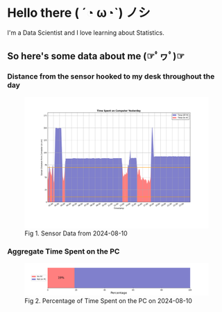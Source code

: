 
# Hello there ( ´◔ ω◔`) ノシ

I'm a Data Scientist and I love learning about Statistics.

## So here's some data about me (☞ﾟヮﾟ)☞


### Distance from the sensor hooked to my desk throughout the day
<figure>
  <picture>
    <source media="(prefers-color-scheme: dark)" srcset="Pi/readme/graphs/lineplot/dark-plot-2024-08-10.png">
    <source media="(prefers-color-scheme: light)" srcset="Pi/readme/graphs/lineplot/light-plot-2024-08-10.png">
    <img alt="Shows a black logo in light color mode and a white one in dark color mode." src="Pi/readme/graphs/lineplot/light-plot-2024-08-10.png">
  </picture>
  <figcaption>Fig 1. Sensor Data from 2024-08-10</figcaption>
</figure>



### Aggregate Time Spent on the PC
<figure>
  <picture>
    <source media="(prefers-color-scheme: dark)" srcset="Pi/readme/graphs/barplot/dark-plot-2024-08-10.png">
    <source media="(prefers-color-scheme: light)" srcset="Pi/readme/graphs/barplot/light-plot-2024-08-10.png">
    <img alt="Shows a black logo in light color mode and a white one in dark color mode." src="Pi/readme/graphs/barplot/light-plot-2024-08-10.png">
  </picture>
  <figcaption>Fig 2. Percentage of Time Spent on the PC on 2024-08-10</figcaption>
</figure>
